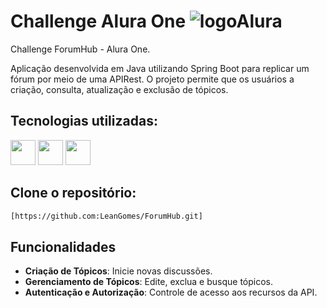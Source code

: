 # Challenge Alura One ![logoAlura](https://github.com/user-attachments/assets/fad5494d-9102-46f4-8fb1-00a26c20f626)


Challenge ForumHub -  Alura One.

Aplicação desenvolvida em Java utilizando Spring Boot para replicar um fórum por meio de uma APIRest. O projeto permite que os usuários a criação, consulta, atualização e exclusão de tópicos.


## Tecnologias utilizadas:

<img  loading="lazy" src="https://cdn.jsdelivr.net/gh/devicons/devicon@latest/icons/java/java-original.svg" width="40" height="40"/> <img  loading="lazy" src="https://cdn.jsdelivr.net/gh/devicons/devicon@latest/icons/spring/spring-original.svg" width="40" height="40"/>
 <img  loading="lazy" src="https://cdn.jsdelivr.net/gh/devicons/devicon@latest/icons/mysql/mysql-original.svg" width="40" height="40"/>


## Clone o repositório:
   ```sh
   [https://github.com:LeanGomes/ForumHub.git]

   ```

## Funcionalidades

- **Criação de Tópicos**: Inicie novas discussões.
- **Gerenciamento de Tópicos**: Edite, exclua e busque tópicos.
- **Autenticação e Autorização**: Controle de acesso aos recursos da API.


